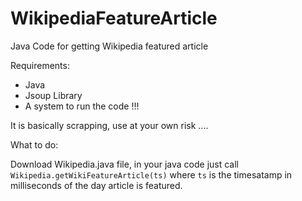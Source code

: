# WikipediaFeatureArticle
Java Code for getting Wikipedia featured article

Requirements:

* Java
* Jsoup Library
* A system to run the code !!!

It is basically scrapping, use at your own risk ....

What to do:


Download Wikipedia.java file, in your java code just call 
`Wikipedia.getWikiFeatureArticle(ts)` where `ts` is the timesatamp in milliseconds of the day article is featured.
